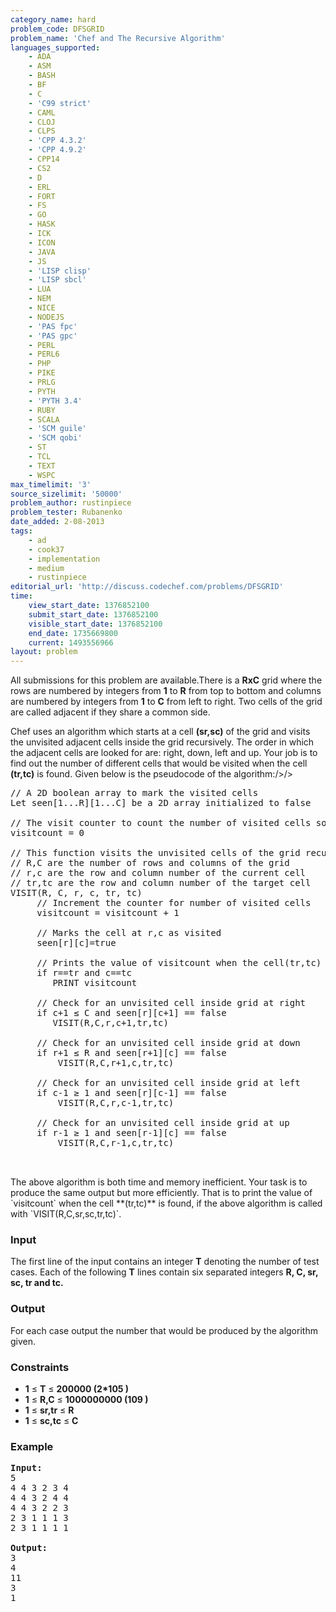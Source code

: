 ```yaml
---
category_name: hard
problem_code: DFSGRID
problem_name: 'Chef and The Recursive Algorithm'
languages_supported:
    - ADA
    - ASM
    - BASH
    - BF
    - C
    - 'C99 strict'
    - CAML
    - CLOJ
    - CLPS
    - 'CPP 4.3.2'
    - 'CPP 4.9.2'
    - CPP14
    - CS2
    - D
    - ERL
    - FORT
    - FS
    - GO
    - HASK
    - ICK
    - ICON
    - JAVA
    - JS
    - 'LISP clisp'
    - 'LISP sbcl'
    - LUA
    - NEM
    - NICE
    - NODEJS
    - 'PAS fpc'
    - 'PAS gpc'
    - PERL
    - PERL6
    - PHP
    - PIKE
    - PRLG
    - PYTH
    - 'PYTH 3.4'
    - RUBY
    - SCALA
    - 'SCM guile'
    - 'SCM qobi'
    - ST
    - TCL
    - TEXT
    - WSPC
max_timelimit: '3'
source_sizelimit: '50000'
problem_author: rustinpiece
problem_tester: Rubanenko
date_added: 2-08-2013
tags:
    - ad
    - cook37
    - implementation
    - medium
    - rustinpiece
editorial_url: 'http://discuss.codechef.com/problems/DFSGRID'
time:
    view_start_date: 1376852100
    submit_start_date: 1376852100
    visible_start_date: 1376852100
    end_date: 1735669800
    current: 1493556966
layout: problem
---
```

All submissions for this problem are available.There is a **RxC** grid where the rows are numbered by integers from **1** to **R** from top to bottom and columns are numbered by integers from **1** to **C** from left to right. Two cells of the grid are called adjacent if they share a common side.



Chef uses an algorithm which starts at a cell **(sr,sc)** of the grid and visits the unvisited adjacent cells inside the grid recursively. The order in which the adjacent cells are looked for are: right, down, left and up. Your job is to find out the number of different cells that would be visited when the cell **(tr,tc)** is found. Given below is the pseudocode of the algorithm:/>/>

<pre>
// A 2D boolean array to mark the visited cells
Let seen[1...R][1...C] be a 2D array initialized to false

// The visit counter to count the number of visited cells so far
visitcount = 0 

// This function visits the unvisited cells of the grid recursively
// R,C are the number of rows and columns of the grid
// r,c are the row and column number of the current cell 
// tr,tc are the row and column number of the target cell 
VISIT(R, C, r, c, tr, tc)
     // Increment the counter for number of visited cells
     visitcount = visitcount + 1 
  
     // Marks the cell at r,c as visited
     seen[r][c]=true           
  
     // Prints the value of visitcount when the cell(tr,tc) is found
     if r==tr and c==tc  
	    PRINT visitcount

     // Check for an unvisited cell inside grid at right
     if c+1 ≤ C and seen[r][c+1] == false 
	    VISIT(R,C,r,c+1,tr,tc)
    
     // Check for an unvisited cell inside grid at down
     if r+1 ≤ R and seen[r+1][c] == false 
	     VISIT(R,C,r+1,c,tr,tc)
  
     // Check for an unvisited cell inside grid at left
     if c-1 ≥ 1 and seen[r][c-1] == false 
	     VISIT(R,C,r,c-1,tr,tc)
  
     // Check for an unvisited cell inside grid at up
     if r-1 ≥ 1 and seen[r-1][c] == false 
	     VISIT(R,C,r-1,c,tr,tc)


</pre> The above algorithm is both time and memory inefficient. Your task is to produce the same output but more efficiently. That is to print the value of `visitcount` when the cell **(tr,tc)** is found, if the above algorithm is called with `VISIT(R,C,sr,sc,tr,tc)`.
### Input

The first line of the input contains an integer **T** denoting the number of test cases. Each of the following **T** lines contain six separated integers **R, C, sr, sc, tr and tc.**

### Output

 For each case output the number that would be produced by the algorithm given.

### Constraints

- **1** ≤ **T** ≤ **200000 (2\*105 )**
- **1** ≤ **R,C** ≤ **1000000000 (109 )**
- **1** ≤ **sr,tr** ≤ **R**
- **1** ≤ **sc,tc** ≤ **C**

### Example

<pre><b>Input:</b>
5
4 4 3 2 3 4
4 4 3 2 4 4
4 4 3 2 2 3
2 3 1 1 1 3  
2 3 1 1 1 1 

<b>Output:</b>
3
4
11
3
1

</pre>